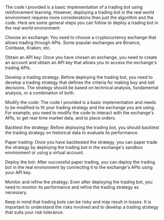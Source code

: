 
The code I provided is a basic implementation of a trading bot using reinforcement learning. However, deploying a trading bot in the real world environment requires more considerations than just the algorithm and the code. Here are some general steps you can follow to deploy a trading bot in the real world environment:

Choose an exchange: You need to choose a cryptocurrency exchange that allows trading through APIs. Some popular exchanges are Binance, Coinbase, Kraken, etc.

Obtain an API key: Once you have chosen an exchange, you need to create an account and obtain an API key that allows you to access the exchange's trading APIs.

Develop a trading strategy: Before deploying the trading bot, you need to develop a trading strategy that defines the criteria for making buy and sell decisions. The strategy should be based on technical analysis, fundamental analysis, or a combination of both.

Modify the code: The code I provided is a basic implementation and needs to be modified to fit your trading strategy and the exchange you are using. For example, you need to modify the code to interact with the exchange's APIs, to get real-time market data, and to place orders.

Backtest the strategy: Before deploying the trading bot, you should backtest the trading strategy on historical data to evaluate its performance.

Paper trading: Once you have backtested the strategy, you can paper trade the strategy by deploying the trading bot in the exchange's sandbox environment or using a virtual account.

Deploy the bot: After successful paper trading, you can deploy the trading bot in the real environment by connecting it to the exchange's APIs using your API key.

Monitor and refine the strategy: Even after deploying the trading bot, you need to monitor its performance and refine the trading strategy as necessary.

Keep in mind that trading bots can be risky and may result in losses. It is important to understand the risks involved and to develop a trading strategy that suits your risk tolerance.
